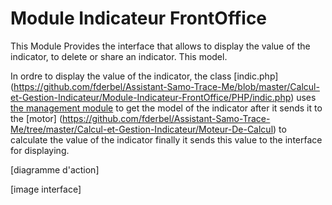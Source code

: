 Module Indicateur FrontOffice
========

This Module Provides the interface that allows to display the value of the indicator, to delete or share an indicator.
This model.

In ordre to display the value of the indicator, the class [indic.php] (https://github.com/fderbel/Assistant-Samo-Trace-Me/blob/master/Calcul-et-Gestion-Indicateur/Module-Indicateur-FrontOffice/PHP/indic.php) uses [the management module]() to get the model of the indicator after it sends it to the [motor] (https://github.com/fderbel/Assistant-Samo-Trace-Me/tree/master/Calcul-et-Gestion-Indicateur/Moteur-De-Calcul) to calculate the value of the indicator finally it sends this value to the interface for displaying.

[diagramme d'action]

[image interface]
